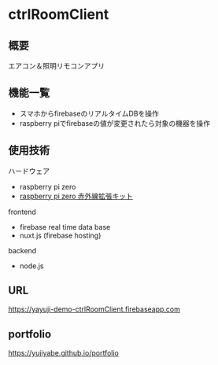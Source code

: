
# ctrlRoomClient

## 概要
エアコン＆照明リモコンアプリ


## 機能一覧
- スマホからfirebaseのリアルタイムDBを操作
- raspberry piでfirebaseの値が変更されたら対象の機器を操作


## 使用技術
ハードウェア
- raspberry pi zero
- [raspberry pi zero 赤外線拡張キット](https://bit-trade-one.co.jp/adrszirs/)	

frontend
- firebase real time data base
- nuxt.js (firebase hosting)


backend
- node.js


## URL
https://yayuji-demo-ctrlRoomClient.firebaseapp.com

## portfolio
https://yujiyabe.github.io/portfolio

